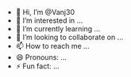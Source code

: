 - 👋 Hi, I’m @Vanj30
- 👀 I’m interested in ...
- 🌱 I’m currently learning ...
- 💞️ I’m looking to collaborate on ...
- 📫 How to reach me ...
- 😄 Pronouns: ...
- ⚡ Fun fact: ...

<!---
Vanj30/Vanj30 is a ✨ special ✨ repository because its `README.md` (this file) appears on your GitHub profile.
You can click the Preview link to take a look at your changes.
--
This is a vision system I created
